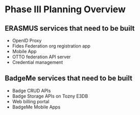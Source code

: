 # Phase III Planning Overview

## ERASMUS services that need to be built

- OpenID Proxy
- Fides Federation org registration app
- Mobile App
- OTTO federation API server
- Credential management

## BadgeMe services that need to be built

- Badge CRUD APIs
- Badge Storage APIs on Tozny E3DB
- Web billing portal
- BadgeMe Mobile Apps
